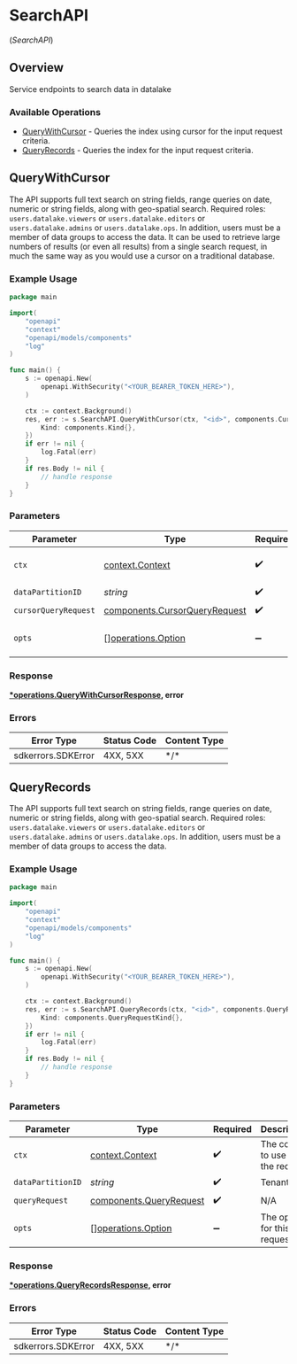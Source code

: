 # SearchAPI
(*SearchAPI*)

## Overview

Service endpoints to search data in datalake

### Available Operations

* [QueryWithCursor](#querywithcursor) - Queries the index using cursor for the input request criteria.
* [QueryRecords](#queryrecords) - Queries the index for the input request criteria.

## QueryWithCursor

The API supports full text search on string fields, range queries on date, numeric or string fields, along with geo-spatial search. 
Required roles: `users.datalake.viewers` or `users.datalake.editors` or `users.datalake.admins` or `users.datalake.ops`. In addition, users must be a member of data groups to access the data. 
It can be used to retrieve large numbers of results (or even all results) from a single search request, in much the same way as you would use a cursor on a traditional database.

### Example Usage

```go
package main

import(
	"openapi"
	"context"
	"openapi/models/components"
	"log"
)

func main() {
    s := openapi.New(
        openapi.WithSecurity("<YOUR_BEARER_TOKEN_HERE>"),
    )

    ctx := context.Background()
    res, err := s.SearchAPI.QueryWithCursor(ctx, "<id>", components.CursorQueryRequest{
        Kind: components.Kind{},
    })
    if err != nil {
        log.Fatal(err)
    }
    if res.Body != nil {
        // handle response
    }
}
```

### Parameters

| Parameter                                                                      | Type                                                                           | Required                                                                       | Description                                                                    |
| ------------------------------------------------------------------------------ | ------------------------------------------------------------------------------ | ------------------------------------------------------------------------------ | ------------------------------------------------------------------------------ |
| `ctx`                                                                          | [context.Context](https://pkg.go.dev/context#Context)                          | :heavy_check_mark:                                                             | The context to use for the request.                                            |
| `dataPartitionID`                                                              | *string*                                                                       | :heavy_check_mark:                                                             | Tenant Id                                                                      |
| `cursorQueryRequest`                                                           | [components.CursorQueryRequest](../../models/components/cursorqueryrequest.md) | :heavy_check_mark:                                                             | N/A                                                                            |
| `opts`                                                                         | [][operations.Option](../../models/operations/option.md)                       | :heavy_minus_sign:                                                             | The options for this request.                                                  |

### Response

**[*operations.QueryWithCursorResponse](../../models/operations/querywithcursorresponse.md), error**

### Errors

| Error Type         | Status Code        | Content Type       |
| ------------------ | ------------------ | ------------------ |
| sdkerrors.SDKError | 4XX, 5XX           | \*/\*              |

## QueryRecords

The API supports full text search on string fields, range queries on date, numeric or string fields, along with geo-spatial search. 
 Required roles: `users.datalake.viewers` or  `users.datalake.editors` or `users.datalake.admins` or `users.datalake.ops`. In addition, users must be a member of data groups to access the data.

### Example Usage

```go
package main

import(
	"openapi"
	"context"
	"openapi/models/components"
	"log"
)

func main() {
    s := openapi.New(
        openapi.WithSecurity("<YOUR_BEARER_TOKEN_HERE>"),
    )

    ctx := context.Background()
    res, err := s.SearchAPI.QueryRecords(ctx, "<id>", components.QueryRequest{
        Kind: components.QueryRequestKind{},
    })
    if err != nil {
        log.Fatal(err)
    }
    if res.Body != nil {
        // handle response
    }
}
```

### Parameters

| Parameter                                                          | Type                                                               | Required                                                           | Description                                                        |
| ------------------------------------------------------------------ | ------------------------------------------------------------------ | ------------------------------------------------------------------ | ------------------------------------------------------------------ |
| `ctx`                                                              | [context.Context](https://pkg.go.dev/context#Context)              | :heavy_check_mark:                                                 | The context to use for the request.                                |
| `dataPartitionID`                                                  | *string*                                                           | :heavy_check_mark:                                                 | Tenant Id                                                          |
| `queryRequest`                                                     | [components.QueryRequest](../../models/components/queryrequest.md) | :heavy_check_mark:                                                 | N/A                                                                |
| `opts`                                                             | [][operations.Option](../../models/operations/option.md)           | :heavy_minus_sign:                                                 | The options for this request.                                      |

### Response

**[*operations.QueryRecordsResponse](../../models/operations/queryrecordsresponse.md), error**

### Errors

| Error Type         | Status Code        | Content Type       |
| ------------------ | ------------------ | ------------------ |
| sdkerrors.SDKError | 4XX, 5XX           | \*/\*              |